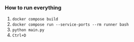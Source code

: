 ### How to run everything

1. `docker compose build`
2. `docker compose run --service-ports --rm runner bash`
3. `python main.py`
4. `Ctrl+D`
